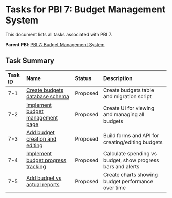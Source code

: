 # Tasks for PBI 7: Budget Management System

This document lists all tasks associated with PBI 7.

**Parent PBI**: [PBI 7: Budget Management System](./prd.md)

## Task Summary

| Task ID | Name | Status | Description |
| :--- | :--- | :---- | :--- |
| 7-1 | [Create budgets database schema](./7-1.md) | Proposed | Create budgets table and migration script |
| 7-2 | [Implement budget management page](./7-2.md) | Proposed | Create UI for viewing and managing all budgets |
| 7-3 | [Add budget creation and editing](./7-3.md) | Proposed | Build forms and API for creating/editing budgets |
| 7-4 | [Implement budget progress tracking](./7-4.md) | Proposed | Calculate spending vs budget, show progress bars and alerts |
| 7-5 | [Add budget vs actual reports](./7-5.md) | Proposed | Create charts showing budget performance over time |

